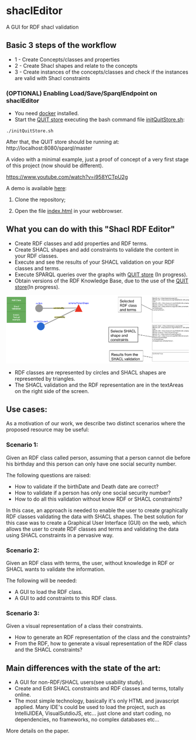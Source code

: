 # shaclEditor
A GUI for RDF shacl validation

## Basic 3 steps of the workflow

- 1 - Create Concepts/classes and properties
- 2 - Create Shacl shapes and relate to the concepts
- 3 - Create instances of the concepts/classes and check if the instances are valid with Shacl constraints 

### (OPTIONAL) Enabling Load/Save/SparqlEndpoint on shaclEditor 
- You need [docker](https://www.docker.com/) installed.
- Start the [QUIT store](https://github.com/AKSW/QuitStore/) executing the bash command file [initQuitStore.sh](https://github.com/firmao/shaclEditor/blob/master/initQuitStore.sh):
```
./initQuitStore.sh
```
After that, the QUIT store should be running at: http://localhost:8080/sparql/master

A video with a minimal example, just a proof of concept of a very first stage of this project (now should be different).

https://www.youtube.com/watch?v=i958YCTpU2g

A demo is available [here](http://141.57.11.86:8082/shaclgui/):

1) Clone the repository;

2) Open the file [index.html](https://github.com/firmao/shaclEditor/blob/master/index.html) in your webbrowser.

## What you can do with this "Shacl RDF Editor"

- Create RDF classes and add properties and RDF terms.
- Create SHACL shapes and add constraints to validate the content in your RDF classes.
- Execute and see the results of your SHACL validation on your RDF classes and terms.
- Execute SPARQL queries over the graphs with [QUIT store](https://github.com/AKSW/QuitStore/) (In progress).
- Obtain versions of the RDF Knowledge Base, due to the use of the [QUIT store](https://github.com/AKSW/QuitStore/)(In progress).

<img src="shaclEditorscreen.png">

- RDF classes are represented by circles and SHACL shapes are represented by triangles.
- The SHACL validation and the RDF representation are in the textAreas on the right side of the screen.

## Use cases:
As a motivation of our work, we describe two distinct scenarios where the proposed resource may be useful:

### Scenario 1: 
Given an RDF class called person, assuming that a person cannot die before his birthday and this person can only have one social security number.

The following questions are raised:
- How to validate if the birthDate and Death date are correct?
- How to validate if a person has only one social security number?
- How to do all this validation without know RDF or SHACL constraints?

In this case, an approach is needed to enable the user to create graphically RDF classes validating the data with SHACL shapes.
The best solution for this case was to create a Graphical User Interface (GUI) on the web, which allows the user to create RDF classes and terms and validating the data using SHACL constraints in a pervasive way.

### Scenario 2:
Given an RDF class with terms, the user, without knowledge in RDF or SHACL wants to validate the information.

The following will be needed:

- A GUI to load the RDF class.
- A GUI to add constraints to this RDF class.

### Scenario 3:
Given a visual representation of a class their constraints.

- How to generate an RDF representation of the class and the constraints?
- From the RDF, how to generate a visual representation of the RDF class and the SHACL constraints?

## Main differences with the state of the art:
- A GUI for non-RDF/SHACL users(see usability study).
- Create and Edit SHACL constraints and RDF classes and terms, totally online.
- The most simple technology, basically it's only HTML and javascript applied. Many IDE's could be used to load the project, such as IntelliJIDEA, VisualSutdioJS, etc... just clone and start coding, no dependencies, no frameworks, no complex databases etc...

More details on the paper. 
